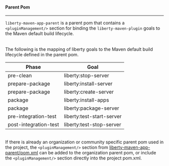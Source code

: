 #### Parent Pom 
---
`liberty-maven-app-parent` is a parent pom that contains a `<pluginManagement/>` section for binding the 
`liberty-maven-plugin` goals to the Maven default build lifecycle.

###### 

The following is the mapping of liberty goals to the Maven default build lifecycle defined in the parent pom.

| Phase | Goal |
| ----- | ---- | 
| pre-clean | liberty:stop-server |
| prepare-package | liberty:install-server |
| prepare-package | liberty:create-server |
| package | liberty:install-apps |
| package | liberty:package-server |
| pre-integration-test | liberty:test-start-server |
| post-integration-test | liberty:test-stop-server |

######

If there is already an organization or community specific parent pom used in the project, the `<pluginManagement/>` 
section from [liberty-maven-app-parent/pom.xml](../liberty-maven-app-parent/pom.xml) can be added to the 
organization parent pom, or include the `<pluginManagement/>` section directly into the project pom.xml.

